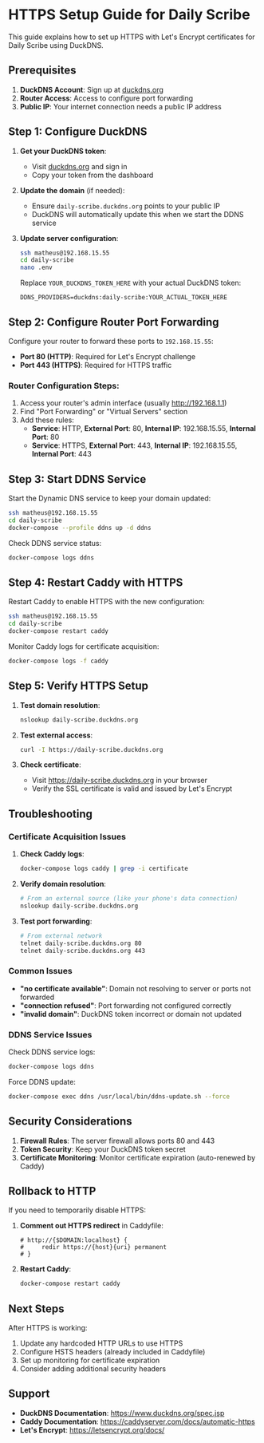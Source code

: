 # HTTPS Setup Guide for Daily Scribe

This guide explains how to set up HTTPS with Let's Encrypt certificates for Daily Scribe using DuckDNS.

## Prerequisites

1. **DuckDNS Account**: Sign up at [duckdns.org](https://www.duckdns.org)
2. **Router Access**: Access to configure port forwarding
3. **Public IP**: Your internet connection needs a public IP address

## Step 1: Configure DuckDNS

1. **Get your DuckDNS token**:
   - Visit [duckdns.org](https://www.duckdns.org) and sign in
   - Copy your token from the dashboard

2. **Update the domain** (if needed):
   - Ensure `daily-scribe.duckdns.org` points to your public IP
   - DuckDNS will automatically update this when we start the DDNS service

3. **Update server configuration**:
   ```bash
   ssh matheus@192.168.15.55
   cd daily-scribe
   nano .env
   ```
   
   Replace `YOUR_DUCKDNS_TOKEN_HERE` with your actual DuckDNS token:
   ```
   DDNS_PROVIDERS=duckdns:daily-scribe:YOUR_ACTUAL_TOKEN_HERE
   ```

## Step 2: Configure Router Port Forwarding

Configure your router to forward these ports to `192.168.15.55`:

- **Port 80 (HTTP)**: Required for Let's Encrypt challenge
- **Port 443 (HTTPS)**: Required for HTTPS traffic

### Router Configuration Steps:
1. Access your router's admin interface (usually http://192.168.1.1)
2. Find "Port Forwarding" or "Virtual Servers" section
3. Add these rules:
   - **Service**: HTTP, **External Port**: 80, **Internal IP**: 192.168.15.55, **Internal Port**: 80
   - **Service**: HTTPS, **External Port**: 443, **Internal IP**: 192.168.15.55, **Internal Port**: 443

## Step 3: Start DDNS Service

Start the Dynamic DNS service to keep your domain updated:

```bash
ssh matheus@192.168.15.55
cd daily-scribe
docker-compose --profile ddns up -d ddns
```

Check DDNS service status:
```bash
docker-compose logs ddns
```

## Step 4: Restart Caddy with HTTPS

Restart Caddy to enable HTTPS with the new configuration:

```bash
ssh matheus@192.168.15.55
cd daily-scribe
docker-compose restart caddy
```

Monitor Caddy logs for certificate acquisition:
```bash
docker-compose logs -f caddy
```

## Step 5: Verify HTTPS Setup

1. **Test domain resolution**:
   ```bash
   nslookup daily-scribe.duckdns.org
   ```

2. **Test external access**:
   ```bash
   curl -I https://daily-scribe.duckdns.org
   ```

3. **Check certificate**:
   - Visit https://daily-scribe.duckdns.org in your browser
   - Verify the SSL certificate is valid and issued by Let's Encrypt

## Troubleshooting

### Certificate Acquisition Issues

1. **Check Caddy logs**:
   ```bash
   docker-compose logs caddy | grep -i certificate
   ```

2. **Verify domain resolution**:
   ```bash
   # From an external source (like your phone's data connection)
   nslookup daily-scribe.duckdns.org
   ```

3. **Test port forwarding**:
   ```bash
   # From external network
   telnet daily-scribe.duckdns.org 80
   telnet daily-scribe.duckdns.org 443
   ```

### Common Issues

- **"no certificate available"**: Domain not resolving to server or ports not forwarded
- **"connection refused"**: Port forwarding not configured correctly
- **"invalid domain"**: DuckDNS token incorrect or domain not updated

### DDNS Service Issues

Check DDNS service logs:
```bash
docker-compose logs ddns
```

Force DDNS update:
```bash
docker-compose exec ddns /usr/local/bin/ddns-update.sh --force
```

## Security Considerations

1. **Firewall Rules**: The server firewall allows ports 80 and 443
2. **Token Security**: Keep your DuckDNS token secret
3. **Certificate Monitoring**: Monitor certificate expiration (auto-renewed by Caddy)

## Rollback to HTTP

If you need to temporarily disable HTTPS:

1. **Comment out HTTPS redirect** in Caddyfile:
   ```caddyfile
   # http://{$DOMAIN:localhost} {
   #     redir https://{host}{uri} permanent
   # }
   ```

2. **Restart Caddy**:
   ```bash
   docker-compose restart caddy
   ```

## Next Steps

After HTTPS is working:
1. Update any hardcoded HTTP URLs to use HTTPS
2. Configure HSTS headers (already included in Caddyfile)
3. Set up monitoring for certificate expiration
4. Consider adding additional security headers

## Support

- **DuckDNS Documentation**: https://www.duckdns.org/spec.jsp
- **Caddy Documentation**: https://caddyserver.com/docs/automatic-https
- **Let's Encrypt**: https://letsencrypt.org/docs/
